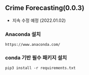 
## Crime Forecasting(0.0.3)
- 지속 수정 예정 (2022.01.02)

### Anaconda 설치

`https://www.anaconda.com/`


### conda 기반 필수 패키지 설치
`pip3 install -r requirements.txt `





